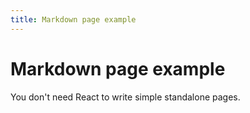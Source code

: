```yaml
---
title: Markdown page example
---
```

# Markdown page example
You don't need React to write simple standalone pages.